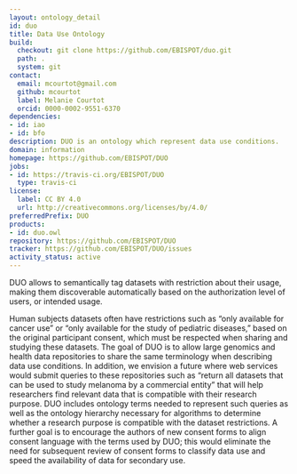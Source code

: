 ```yaml
---
layout: ontology_detail
id: duo
title: Data Use Ontology
build:
  checkout: git clone https://github.com/EBISPOT/duo.git
  path: .
  system: git
contact:
  email: mcourtot@gmail.com
  github: mcourtot
  label: Melanie Courtot
  orcid: 0000-0002-9551-6370
dependencies:
- id: iao
- id: bfo
description: DUO is an ontology which represent data use conditions.
domain: information
homepage: https://github.com/EBISPOT/DUO
jobs:
- id: https://travis-ci.org/EBISPOT/DUO
  type: travis-ci
license:
  label: CC BY 4.0
  url: http://creativecommons.org/licenses/by/4.0/
preferredPrefix: DUO
products:
- id: duo.owl
repository: https://github.com/EBISPOT/DUO
tracker: https://github.com/EBISPOT/DUO/issues
activity_status: active
---
```


DUO allows to semantically tag datasets with restriction about their usage, making them discoverable automatically based on the authorization level of users, or intended usage.
 
Human subjects datasets often have restrictions such as “only available for cancer use” or “only available for the study of pediatric diseases,” based on the original participant consent, which must be respected when sharing and studying these datasets.
The goal of DUO is to allow large genomics and health data repositories to share the same terminology when describing data use conditions. In addition, we envision a future where web services would submit queries to these repositories such as “return all datasets that can be used to study melanoma by a commercial entity” that will help researchers find relevant data that is compatible with their research purpose. DUO includes ontology terms needed to represent such queries as well as the ontology hierarchy necessary for algorithms to determine whether a research purpose is compatible with the dataset restrictions. A further goal is to encourage the authors of new consent forms to align consent language with the terms used by DUO; this would eliminate the need for subsequent review of consent forms to classify data use and speed the availability of data for secondary use.
